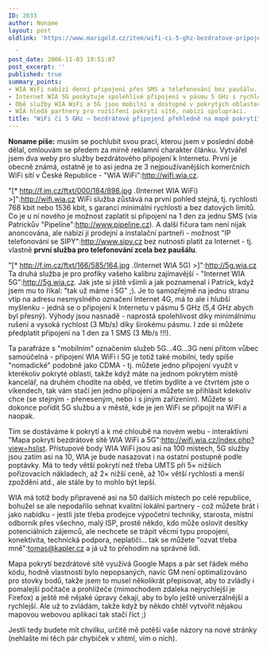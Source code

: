 ```yaml
---
ID: 2033
author: Noname
layout: post
oldlink: 'https://www.marigold.cz/item/wifi-ci-5-ghz-bezdratove-pripojeni-prehledne-na-mape-pokryti

  '
post_date: 2006-11-03 19:51:07
post_excerpt: ''
published: true
summary_points:
- WIA WiFi nabízí denní připojení přes SMS a telefonování bez paušálu.
- Internet WIA 5G poskytuje spolehlivé připojení v pásmu 5 GHz s rychlostí 3 Mb/s.
- Obě služby WIA WiFi a 5G jsou mobilní a dostupné v pokrytých oblastech.
- WIA hledá partnery pro rozšíření pokrytí sítě, nabízí spolupráci.
title: "WiFi či 5 GHz – bezdrátové připojení přehledně na mapě pokrytí"
---
```


<texy>**Noname píše:**  musím se pochlubit svou prací, kterou jsem v poslední době dělal, omlouvám se předem za mírně reklamní charakter článku. Vytvářel jsem dva weby pro služby bezdrátového připojení k Internetu. První je obecně známá, ostatně je to asi jedna ze 3 nejpoužívanějších komerčních WiFi sítí v České Republice - "WIA WiFi":http://wifi.wia.cz.

"[* http://f.im.cz/ftxt/000/184/898.jpg .(Internet WIA WiFi) >]":http://wifi.wia.cz WiFi služba zůstává na první pohled stejná, tj. rychlosti 768 kbit nebo 1536 kbit, s garancí minimální rychlosti a bez datových limitů. Co je u ní nového je možnost zaplatit si připojení na 1 den za jednu SMS (via Patrickův "Pipeline":http://www.pipeline.cz). A další fičura tam není nijak anoncována, ale nabízí jí prodejní a instalační partneři  - možnost "IP telefonování se SIPY":http://www.sipy.cz bez nutnosti platit za Internet - tj. vlastně **první služba pro telefonování zcela bez paušálu**.

"[* http://f.im.cz/ftxt/166/585/164.jpg .(Internet WIA 5G) >]":http://5g.wia.cz Ta druhá služba je pro profíky vašeho kalibru zajímavější - "Internet WIA 5G":http://5g.wia.cz. Jak jste si jiště všimli a jak poznamenal i Patrick, když jsem mu to říkal: "tak už máme i 5G" ;). Je to samozřejmě na jednu stranu vtip na adresu nesmyslného označení Internet 4G, má to ale i hlubší myšlenku - jedná se o připojení k Internetu v pásmu 5 GHz (5,4 GHz abych byl přesný). Výhody jsou nasnadě - naprostá spolehlivost díky minimálnímu rušení a vysoká rychlost (3 Mb/s) díky širokému pásmu. I zde si můžete předplatit připojení na 1 den za 1 SMS (3 Mb/s !!!).

<!--more-->

Ta parafráze s "mobilním" označením služeb 5G...4G...3G není přitom vůbec samoúčelná - připojení WIA WiFi i 5G je totiž také mobilní, tedy spíše "nomadické" podobně jako CDMA - tj. můžete jedno připojení využít v kterékoliv pokryté oblasti, takže když máte na jednom pokrytém místě kancelář, na druhém chodíte na oběd, ve třetím bydlíte a ve čtvrtém jste o víkendech, tak vám stačí jen jedno připojení a můžete se přihlásit kdekoliv chce (se stejným - přeneseným, nebo i s jiným zařízením). Můžete si dokonce pořídit 5G službu a v městě, kde je jen WiFi se připojit na WiFi a naopak.

Tím se dostáváme k pokrytí a k mé chloubě na novém webu - interaktivní "Mapa pokrytí bezdrátové sítě WIA WiFi a 5G":http://wifi.wia.cz/index.php?view=hslist. Přístupové body WIA WiFi jsou asi na 100 místech, 5G služby jsou zatím asi na 10, WIA je bude nasazovat i na ostatní postupně podle poptávky. Má to tedy větší pokrytí než třeba UMTS při 5× nižších pořizovacích nákladech, až 2× nižší ceně, až 10× větší rychlosti a menší zpoždění atd., ale stále by to mohlo být lepší.

WIA má totiž body připravené asi na 50 dalších místech po celé republice, bohužel se ale nepodařilo sehnat kvalitní lokální partnery - což můžete brát i jako nabídku - jestli jste třeba prodejce výpočetní techniky, starosta, místní odborník přes všechno, malý ISP, prostě někdo, kdo může oslovit desítky potenciálních zájemců, ale nechcete se trápit věcmi typu propojení, konektivita, technická podpora, neplatiči... tak se můžete "ozvat třeba mně":tomas@kapler.cz a já už to přehodím na správné lidi.

Mapa pokrytí bezdrátové sítě využívá Google Maps a pár set řádek mého kódu, hodně vlastností bylo nepopsaných, navíc GM není optimalizováno pro stovky bodů, takže jsem to musel několikrát přepisovat, aby to zvládly i pomalejší počítače a prohlížeče (mimochodem zdaleka nejrychlejší je Firefox) a ještě mě nějaké úpravy čekají, aby to bylo ještě univerzálnější a rychlejší. Ale už to zvládám, takže když by někdo chtěl vytvořit nějakou mapovou webovou aplikaci tak stačí říct ;)

Jestli tedy budete mít chvilku, určitě mě potěší vaše názory na nové stránky (nehlašte mi těch pár chybiček v xhtml, vím o nich).